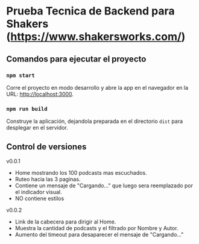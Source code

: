 # Prueba Tecnica de Backend para Shakers (https://www.shakersworks.com/)

## Comandos para ejecutar el proyecto

### `npm start`

Corre el proyecto en modo desarrollo y abre la app en el navegador en la URL: [http://localhost:3000](http://localhost:3000).

### `npm run build`

Construye la aplicación, dejandola preparada en el directorio `dist` para desplegar en el servidor.

## Control de versiones
v0.0.1

* Home mostrando los 100 podcasts mas escuchados.
* Ruteo hacia las 3 paginas.
* Contiene un mensaje de "Cargando..." que luego sera reemplazado por el indicador visual.
* NO contiene estilos 

v0.0.2
* Link de la cabecera para dirigir al Home.
* Muestra la cantidad de podcasts y el filtrado por Nombre y Autor.
* Aumento del timeout para desaparecer el mensaje de "Cargando..."